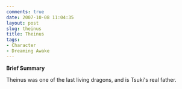 ```yaml
---
comments: true
date: 2007-10-08 11:04:35
layout: post
slug: theinus
title: Theinus
tags:
- Character
- Dreaming Awake
---
```


<p><b>Brief Summary</b></p>
<p>Theinus was one of the last living dragons, and is Tsuki&#039;s real father.</p>
